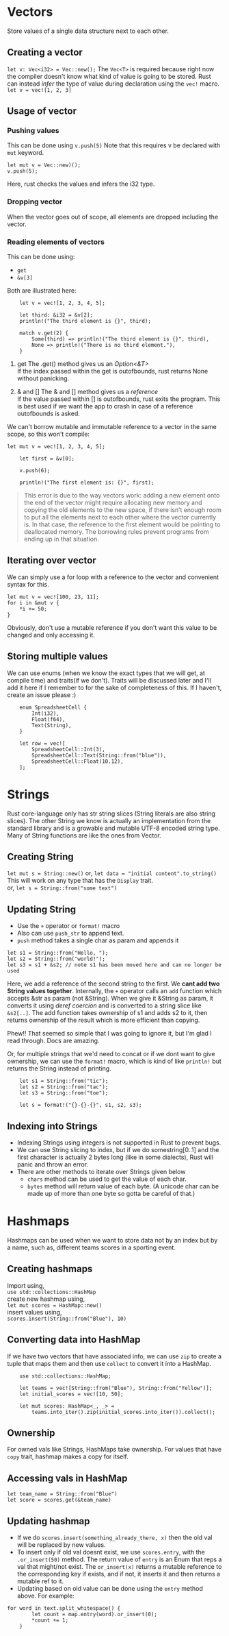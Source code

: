 # Vectors

Store values of a single data structure next to each other.

## Creating a vector

`let v: Vec<i32> = Vec::new();`
The `Vec<T>` is required because right now the compiler doesn't know what kind of value is going to be stored. Rust can instead _infer_ the type of value during declaration using the `vec!` macro.  
`let v = vec![1, 2, 3]`

## Usage of vector

### Pushing values

This can be done using `v.push(5)`
Note that this requires v be declared with `mut` keyword.

```
let mut v = Vec::new)();
v.push(5);
```

Here, rust checks the values and infers the i32 type.

### Dropping vector

When the vector goes out of scope, all elements are dropped including the vector.

### Reading elements of vectors

This can be done using:

- `get`
- `&v[3]`

Both are illustrated here:

```
    let v = vec![1, 2, 3, 4, 5];

    let third: &i32 = &v[2];
    println!("The third element is {}", third);

    match v.get(2) {
        Some(third) => println!("The third element is {}", third),
        None => println!("There is no third element."),
    }
```

1. get
   The .get() method gives us an _Option<&T>_  
   If the index passed within the get is outofbounds, rust returns None without panicking.

2. & and []
   The & and [] method gives us a _reference_  
   If the value passed within [] is outofbounds, rust exits the program. This is best used if we want the app to crash in case of a reference outofbounds is asked.

We can't borrow mutable and immutable reference to a vector in the same scope, so this won't compile:

```
let mut v = vec![1, 2, 3, 4, 5];

    let first = &v[0];

    v.push(6);

    println!("The first element is: {}", first);
```

> This error is due to the way vectors work: adding a new element onto the end of the vector might require allocating new memory and copying the old elements to the new space, if there isn’t enough room to put all the elements next to each other where the vector currently is. In that case, the reference to the first element would be pointing to deallocated memory. The borrowing rules prevent programs from ending up in that situation.

## Iterating over vector

We can simply use a for loop with a reference to the vector and convenient syntax for this.

```
let mut v = vec![100, 23, 11];
for i in &mut v {
	*i += 50;
}
```

Obviously, don't use a mutable reference if you don't want this value to be changed and only accessing it.

## Storing multiple values

We can use enums (when we know the exact types that we will get, at compile time) and traits(if we don't). Traits will be discussed later and I'll add it here if I remember to for the sake of completeness of this. If I haven't, create an issue please :)

```
    enum SpreadsheetCell {
        Int(i32),
        Float(f64),
        Text(String),
    }

    let row = vec![
        SpreadsheetCell::Int(3),
        SpreadsheetCell::Text(String::from("blue")),
        SpreadsheetCell::Float(10.12),
    ];
```

# Strings

Rust core-language only has str string slices (String literals are also string slices). The other String we know is actually an implementation from the standard library and is a growable and mutable UTF-8 encoded string type.
Many of String functions are like the ones from Vector.

## Creating String

`let mut s = String::new()`
or,
`let data = "initial content".to_string()`  
This will work on any type that has the `Display` trait.  
or,
`let s = String::from("some text")`

## Updating String

- Use the `+` operator or `format!` macro
- Also can use `push_str` to append text.
- `push` method takes a single char as param and appends it

```
let s1 = String::from("Hello, ");
let s2 = String::from("world!");
let s3 = s1 + &s2; // note s1 has been moved here and can no longer be used
```

Here, we add a reference of the second string to the first. We **cant add two String values together**. Internally, the `+` operator calls an `add` function which accepts &str as param (not &String). When we give it &String as param, it converts it using _deref coercion_ and is converted to a string slice like `&s2[..]`. The add function takes ownership of s1 and adds s2 to it, then returns ownership of the result which is more efficient than copying.

Phew!! That seemed so simple that I was going to ignore it, but I'm glad I read through. Docs are amazing.

Or, for multiple strings that we'd need to concat or if we dont want to give ownership, we can use the `format!` macro, which is kind of like `println!` but returns the String instead of printing.

```
    let s1 = String::from("tic");
    let s2 = String::from("tac");
    let s3 = String::from("toe");

    let s = format!("{}-{}-{}", s1, s2, s3);
```

## Indexing into Strings

- Indexing Strings using integers is not supported in Rust to prevent bugs.
- We can use String slicing to index, but if we do somestring[0..1] and the first character is actually 2 bytes long (like in some dialects), Rust will panic and throw an error.
- There are other methods to iterate over Strings given below
  - `chars` method can be used to get the value of each char.
  - `bytes` method will return value of each byte. (A unicode char can be made up of more than one byte so gotta be careful of that.)

# Hashmaps

Hashmaps can be used when we want to store data not by an index but by a name, such as, different teams scores in a sporting event.

## Creating hashmaps

Import using,  
`use std::collections::HashMap`  
create new hashmap using,  
`let mut scores = HashMap::new()`  
insert values using,  
`scores.insert(String::from("Blue"), 10)`

## Converting data into HashMap

If we have two vectors that have associated info, we can use `zip` to create a tuple that maps them and then use `collect` to convert it into a HashMap.

```
    use std::collections::HashMap;

    let teams = vec![String::from("Blue"), String::from("Yellow")];
    let initial_scores = vec![10, 50];

    let mut scores: HashMap<_, _> =
        teams.into_iter().zip(initial_scores.into_iter()).collect();
```

## Ownership

For owned vals like Strings, HashMaps take ownership. For values that have `copy` trait, hashmap makes a copy for itself.

## Accessing vals in HashMap

```
let team_name = String::from("Blue")
let score = scores.get(&team_name)
```

## Updating hashmap

- If we do `scores.insert(something_already_there, x)` then the old val will be replaced by new values.
- To insert only if old val doesnt exist, we use `scores.entry`, with the `.or_insert(50)` method. The return value of `entry` is an Enum that reps a val that might/not exist. The `or_insert(x)` returns a mutable reference to the corresponding key if exists, and if not, it inserts it and then returns a mutable ref to it.
- Updating based on old value can be done using the `entry` method above. For example:

```
for word in text.split_whitespace() {
        let count = map.entry(word).or_insert(0);
        *count += 1;
    }
```
